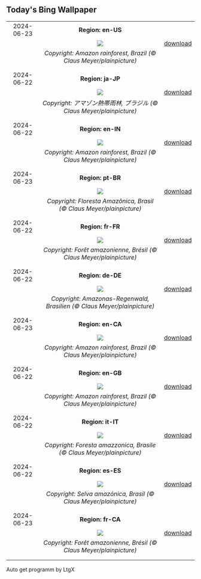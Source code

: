 ## Today's Bing Wallpaper
|      |      |      |
| :----: | :----: | :----: |
|2024-06-23|**Region: en-US**||
||![](https://www.bing.com/th?id=OHR.BrazilRainforest_EN-US0704211658_UHD.jpg&pid=hp&w=1152&h=648&rs=1&c=4)| [download](https://www.bing.com/th?id=OHR.BrazilRainforest_EN-US0704211658_UHD.jpg)|
||*Copyright: Amazon rainforest, Brazil (© Claus Meyer/plainpicture)*
||
|||
|2024-06-22|**Region: ja-JP**||
||![](https://www.bing.com/th?id=OHR.BrazilRainforest_JA-JP2489498028_UHD.jpg&pid=hp&w=1152&h=648&rs=1&c=4)| [download](https://www.bing.com/th?id=OHR.BrazilRainforest_JA-JP2489498028_UHD.jpg)|
||*Copyright: アマゾン熱帯雨林, ブラジル (© Claus Meyer/plainpicture)*
||
|||
|2024-06-22|**Region: en-IN**||
||![](https://www.bing.com/th?id=OHR.BrazilRainforest_EN-IN7651435144_UHD.jpg&pid=hp&w=1152&h=648&rs=1&c=4)| [download](https://www.bing.com/th?id=OHR.BrazilRainforest_EN-IN7651435144_UHD.jpg)|
||*Copyright: Amazon rainforest, Brazil (© Claus Meyer/plainpicture)*
||
|||
|2024-06-23|**Region: pt-BR**||
||![](https://www.bing.com/th?id=OHR.BrazilRainforest_PT-BR3213724204_UHD.jpg&pid=hp&w=1152&h=648&rs=1&c=4)| [download](https://www.bing.com/th?id=OHR.BrazilRainforest_PT-BR3213724204_UHD.jpg)|
||*Copyright: Floresta Amazônica, Brasil (© Claus Meyer/plainpicture)*
||
|||
|2024-06-22|**Region: fr-FR**||
||![](https://www.bing.com/th?id=OHR.BrazilRainforest_FR-FR5609224020_UHD.jpg&pid=hp&w=1152&h=648&rs=1&c=4)| [download](https://www.bing.com/th?id=OHR.BrazilRainforest_FR-FR5609224020_UHD.jpg)|
||*Copyright: Forêt amazonienne, Brésil (© Claus Meyer/plainpicture)*
||
|||
|2024-06-22|**Region: de-DE**||
||![](https://www.bing.com/th?id=OHR.BrazilRainforest_DE-DE1305753130_UHD.jpg&pid=hp&w=1152&h=648&rs=1&c=4)| [download](https://www.bing.com/th?id=OHR.BrazilRainforest_DE-DE1305753130_UHD.jpg)|
||*Copyright: Amazonas-Regenwald, Brasilien (© Claus Meyer/plainpicture)*
||
|||
|2024-06-23|**Region: en-CA**||
||![](https://www.bing.com/th?id=OHR.BrazilRainforest_EN-CA8803781461_UHD.jpg&pid=hp&w=1152&h=648&rs=1&c=4)| [download](https://www.bing.com/th?id=OHR.BrazilRainforest_EN-CA8803781461_UHD.jpg)|
||*Copyright: Amazon rainforest, Brazil (© Claus Meyer/plainpicture)*
||
|||
|2024-06-22|**Region: en-GB**||
||![](https://www.bing.com/th?id=OHR.BrazilRainforest_EN-GB5655367336_UHD.jpg&pid=hp&w=1152&h=648&rs=1&c=4)| [download](https://www.bing.com/th?id=OHR.BrazilRainforest_EN-GB5655367336_UHD.jpg)|
||*Copyright: Amazon rainforest, Brazil (© Claus Meyer/plainpicture)*
||
|||
|2024-06-22|**Region: it-IT**||
||![](https://www.bing.com/th?id=OHR.BrazilRainforest_IT-IT5114382105_UHD.jpg&pid=hp&w=1152&h=648&rs=1&c=4)| [download](https://www.bing.com/th?id=OHR.BrazilRainforest_IT-IT5114382105_UHD.jpg)|
||*Copyright: Foresta amazzonica, Brasile (© Claus Meyer/plainpicture)*
||
|||
|2024-06-22|**Region: es-ES**||
||![](https://www.bing.com/th?id=OHR.BrazilRainforest_ES-ES7948660330_UHD.jpg&pid=hp&w=1152&h=648&rs=1&c=4)| [download](https://www.bing.com/th?id=OHR.BrazilRainforest_ES-ES7948660330_UHD.jpg)|
||*Copyright: Selva amazónica, Brasil (© Claus Meyer/plainpicture)*
||
|||
|2024-06-23|**Region: fr-CA**||
||![](https://www.bing.com/th?id=OHR.BrazilRainforest_FR-CA3310343627_UHD.jpg&pid=hp&w=1152&h=648&rs=1&c=4)| [download](https://www.bing.com/th?id=OHR.BrazilRainforest_FR-CA3310343627_UHD.jpg)|
||*Copyright: Forêt amazonienne, Brésil (© Claus Meyer/plainpicture)*
||
|||

Auto get programm by LtgX
